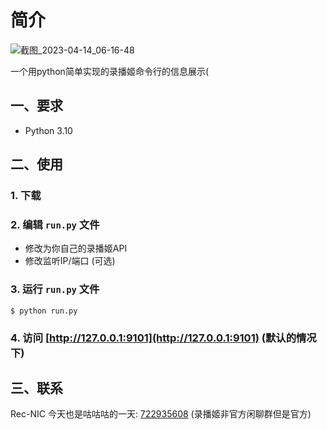 # 简介

![截图_2023-04-14_06-16-48](https://user-images.githubusercontent.com/39889850/231895578-1c243467-7f52-4ea3-a9ab-0eb1919220d7.png)



一个用python简单实现的录播姬命令行的信息展示(


## 一、要求

- Python 3.10


## 二、使用

### 1. 下载

### 2. 编辑 `run.py` 文件
  
- 修改为你自己的录播姬API
- 修改监听IP/端口 (可选)

### 3. 运行 `run.py` 文件
    $ python run.py

### 4. 访问 [http://127.0.0.1:9101](http://127.0.0.1:9101) (默认的情况下)


## 三、联系

Rec-NIC 今天也是咕咕咕的一天: [722935608](https://jq.qq.com/?_wv=1027&k=KI1Ly3kG)
(录播姬非官方闲聊群但是官方)